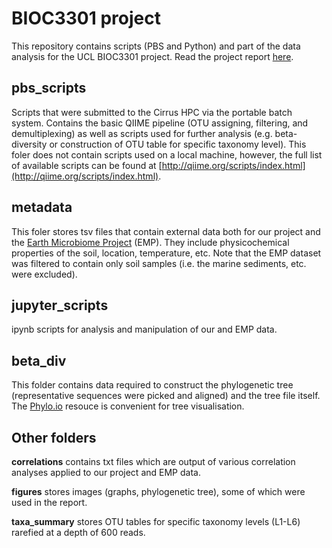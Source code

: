 # BIOC3301 project
This repository contains scripts (PBS and Python) and part of the data analysis for the UCL BIOC3301 project.
Read the project report [here](https://github.com/a-solovyev12/bioc3301_project/blob/master/report.pdf).

## pbs_scripts
Scripts that were submitted to the Cirrus HPC via the portable batch system. Contains the basic QIIME pipeline (OTU assigning, 
filtering, and demultiplexing) as well as scripts used for further analysis (e.g. beta-diversity or construction of OTU table for specific taxonomy level). This foler does not contain scripts used on a local machine, however, the full list of available scripts can be found at [http://qiime.org/scripts/index.html](http://qiime.org/scripts/index.html). 

## metadata 
This foler stores tsv files that contain external data both for our project and the [Earth Microbiome Project](http://www.earthmicrobiome.org/data-and-code/) (EMP). They include physicochemical properties of the soil, location, temperature, etc. Note that the EMP dataset was filtered to contain only soil samples (i.e. the marine sediments, etc. were excluded).

## jupyter_scripts 
ipynb scripts for  analysis and manipulation of our and EMP data.

## beta_div
This folder contains data required to construct the phylogenetic tree (representative sequences were picked and aligned) and
the tree file itself. The [Phylo.io](http://phylo.io/) resouce is convenient for tree visualisation. 

## Other folders 
**correlations** contains txt files which are output of various correlation analyses applied to our project and EMP data.

**figures** stores images (graphs, phylogenetic tree), some of which were used in the report.

**taxa_summary** stores OTU tables for specific taxonomy levels (L1-L6) rarefied at a depth of 600 reads. 
